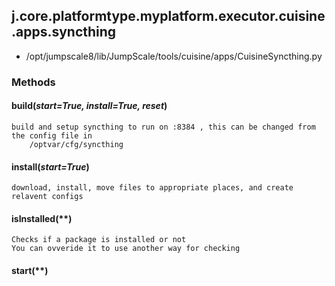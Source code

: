<!-- toc -->
## j.core.platformtype.myplatform.executor.cuisine.apps.syncthing

- /opt/jumpscale8/lib/JumpScale/tools/cuisine/apps/CuisineSyncthing.py

### Methods

#### build(*start=True, install=True, reset*) 

```
build and setup syncthing to run on :8384 , this can be changed from the config file in
    /optvar/cfg/syncthing

```

#### install(*start=True*) 

```
download, install, move files to appropriate places, and create relavent configs

```

#### isInstalled(**) 

```
Checks if a package is installed or not
You can ovveride it to use another way for checking

```

#### start(**) 

